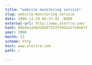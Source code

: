 ```yaml
---
title: "website monitoring service"
slug: website-monitoring-service
date: 2006-11-29 06:37:41 -0600
external-url: http://www.alertra.com/
hash: 0bb4a1a58d18267353f5941a1fe9e63f
year: 2006
month: 11
scheme: http
host: www.alertra.com
path: /

---
```



